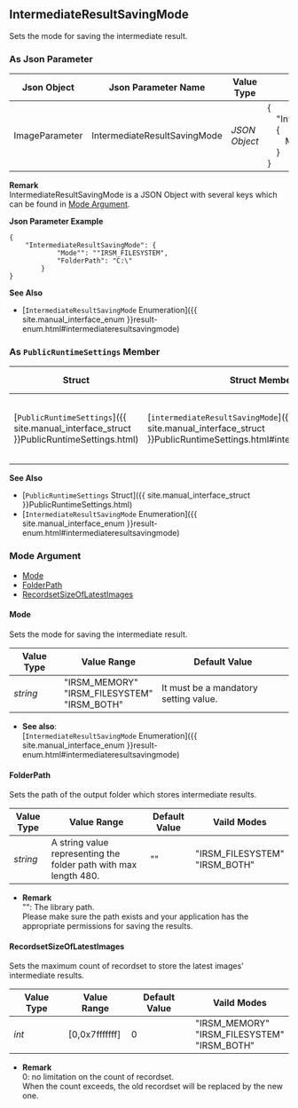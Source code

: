 ## IntermediateResultSavingMode
Sets the mode for saving the intermediate result.

### As Json Parameter

| Json Object |	Json Parameter Name | Value Type | Default Value |
| ----------- | ------------------- | ---------- | ------------- |
| ImageParameter | IntermediateResultSavingMode | *JSON Object* | {<br>&emsp;"IntermediateResultSavingMode": <br>&emsp;{<br>&emsp;&emsp;Mode: "IRSM_MEMORY"<br>&emsp;}<br>} |

**Remark**   
IntermediateResultSavingMode is a JSON Object with several keys which can be found in [Mode Argument](#mode-argument).

**Json Parameter Example**   
```
{
    "IntermediateResultSavingMode": {
            "Mode"": ""IRSM_FILESYSTEM",
            "FolderPath": "C:\"
        }
}
```

**See Also**
- [`IntermediateResultSavingMode` Enumeration]({{ site.manual_interface_enum }}result-enum.html#intermediateresultsavingmode)


### As `PublicRuntimeSettings` Member

| Struct |	Struct Member Name | Value Type | Value Range | Default Value |
| ------ | ------------------ | ---------- | ----------- | ------------- |
| [`PublicRuntimeSettings`]({{ site.manual_interface_struct }}PublicRuntimeSettings.html) | [`intermediateResultSavingMode`]({{ site.manual_interface_struct }}PublicRuntimeSettings.html#intermediateresultsavingmode) | [`IntermediateResultSavingMode`]({{ site.manual_interface_enum }}result-enum.html#intermediateresultsavingmode) | Any one of the [`IntermediateResultSavingMode` Enumeration]({{ site.manual_interface_enum }}result-enum.html#intermediateresultsavingmode) items.| `IRSM_MEMORY`|

**See Also**   
- [`PublicRuntimeSettings` Struct]({{ site.manual_interface_struct }}PublicRuntimeSettings.html)
- [`IntermediateResultSavingMode` Enumeration]({{ site.manual_interface_enum }}result-enum.html#intermediateresultsavingmode)


### Mode Argument

- [Mode](#mode)
- [FolderPath](#folderpath)
- [RecordsetSizeOfLatestImages](recordsetsizeoflatestimages)

#### Mode 
Sets the mode for saving the intermediate result.

| Value Type | Value Range | Default Value |
| ---------- | ----------- | ------------- |
| *string* | "IRSM_MEMORY"<br>"IRSM_FILESYSTEM"<br>"IRSM_BOTH" | It must be a mandatory setting value. |

- **See also**:   
    [`IntermediateResultSavingMode` Enumeration]({{ site.manual_interface_enum }}result-enum.html#intermediateresultsavingmode)  
        
#### FolderPath 
Sets the path of the output folder which stores intermediate results.   

| Value Type | Value Range | Default Value | Vaild Modes | 
| ---------- | ----------- | ------------- | ----------- |
| *string* | A string value representing the folder path with max length 480. | "" | "IRSM_FILESYSTEM"<br>"IRSM_BOTH" |         

- **Remark**     
    "": The library path.    
    Please make sure the path exists and your application has the appropriate permissions for saving the results.   

#### RecordsetSizeOfLatestImages
Sets the maximum count of recordset to store the latest images' intermediate results.

| Value Type | Value Range | Default Value | Vaild Modes | 
| ---------- | ----------- | ------------- | ----------- |
| *int* | [0,0x7fffffff]  |  0 | "IRSM_MEMORY"<br>"IRSM_FILESYSTEM"<br>"IRSM_BOTH" | 

- **Remark**     
    0: no limitation on the count of recordset.   
    When the count exceeds, the old recordset will be replaced by the new one.
